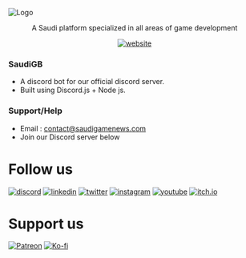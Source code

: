 ![Logo](https://user-images.githubusercontent.com/73927632/225927198-24ac3e95-60dd-4e82-8734-446cde4455c5.png)

<div align="center">
A Saudi platform specialized in all areas of game development

[![website](https://img.shields.io/badge/Official%20website-SaudiGN-purple)](https://saudigamenews.com)
</div>

### SaudiGB
- A discord bot for our official discord server.
- Built using Discord.js + Node js.

### Support/Help
- Email : contact@saudigamenews.com
- Join our Discord server below

# Follow us

[![discord](https://img.shields.io/badge/Discord-5865F2?logo=discord&logoColor=white)](https://discord.com/servers/saudign-962095121946521600)
[![linkedin](https://img.shields.io/badge/LinkedIn-0077B5?lable=SaudiGN&logo=linkedin)](https://www.linkedin.com/company/saudign)
[![twitter](https://img.shields.io/badge/Twitter-1DA1F2?e&logo=twitter&logoColor=white)](https://twitter.com/saudign_sa)
[![instagram](https://img.shields.io/badge/Instagram-C13584?e&logo=instagram&logoColor=white)](https://instagram.com/saudign_sa)
[![youtube](https://img.shields.io/badge/YouTube-FF0000?logo=youtube&logoColor=white)](https://www.youtube.com/channel/UCOq4LxhPRwe9CVs37plZiTQ)
[![itch.io](https://img.shields.io/badge/itch.io-FA5C5C?&logo=itch.io&logoColor=white)](https://saudign.itch.io)

# Support us
[![Patreon](https://img.shields.io/badge/Patreon-F96854?&logo=patreon&logoColor=white)](https://patreon.com/SaudiGN)
[![Ko-fi](https://img.shields.io/badge/Kofi-13C3FF?&logo=ko-fi&logoColor=white)](https://ko-fi.com/SaudiGN)
